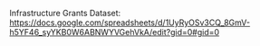 Infrastructure Grants Dataset: https://docs.google.com/spreadsheets/d/1UyRyOSv3CQ_8GmV-h5YF46_syYKB0W6ABNWYVGehVkA/edit?gid=0#gid=0 
